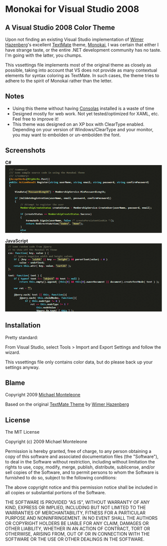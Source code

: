 Monokai for Visual Studio 2008
==============================

A Visual Studio 2008 Color Theme
--------------------------------

Upon not finding an existing Visual Studio implementation of [Wimer Hazenberg][2]'s excellent [TextMate][5] theme, [Monokai][1], I was certain that either I have strange taste, or the entire .NET development community has no taste.  I'm going with the latter, you chumps.

This vssettings file implements most of the original theme as closely as possible, taking into account that VS does not provide as many contextual elements for syntax coloring as TextMate.  In such cases, the theme tries to adhere to the spirit of Monokai rather than the letter.

Notes
-----
* Using this theme without having [Consolas][3] installed is a waste of time
* Designed mostly for web work.  Not yet tested/optimized for XAML, etc.  Feel free to improve it!
* This theme was designed on an XP box with ClearType enabled.  Depending on your version of 
Windows/ClearType and your monitor, you may want to embolden or un-embolden the font.

Screenshots
-----------

**C#**  
![JavaScript](screenshot1.png)

**JavaScript**  
![JavaScript](screenshot2.png)

Installation
------------

Pretty standard:

From Visual Studio, select  Tools > Import and Export Settings and follow the wizard.

This vssettings file only contains color data, but do please back up your settings anyway.  

Blame
-----

Copyright 2009 [Michael Monteleone][4]

Based on the original [TextMate Theme][1] by [Wimer Hazenberg][2]

License
-------

The MIT License

Copyright (c) 2009 Michael Monteleone

Permission is hereby granted, free of charge, to any person obtaining a copy
of this software and associated documentation files (the "Software"), to deal
in the Software without restriction, including without limitation the rights
to use, copy, modify, merge, publish, distribute, sublicense, and/or sell
copies of the Software, and to permit persons to whom the Software is
furnished to do so, subject to the following conditions:

The above copyright notice and this permission notice shall be included in
all copies or substantial portions of the Software.

THE SOFTWARE IS PROVIDED "AS IS", WITHOUT WARRANTY OF ANY KIND, EXPRESS OR
IMPLIED, INCLUDING BUT NOT LIMITED TO THE WARRANTIES OF MERCHANTABILITY,
FITNESS FOR A PARTICULAR PURPOSE AND NONINFRINGEMENT. IN NO EVENT SHALL THE
AUTHORS OR COPYRIGHT HOLDERS BE LIABLE FOR ANY CLAIM, DAMAGES OR OTHER
LIABILITY, WHETHER IN AN ACTION OF CONTRACT, TORT OR OTHERWISE, ARISING FROM,
OUT OF OR IN CONNECTION WITH THE SOFTWARE OR THE USE OR OTHER DEALINGS IN
THE SOFTWARE.

[1]: http://www.tmthemes.com/theme/Monokai/ "Monokai TextMate Theme"
[2]: http://monokai.nl/ "Wimer Hazenberg"
[3]: http://www.microsoft.com/DOWNLOADS/details.aspx?familyid=22E69AE4-7E40-4807-8A86-B3D36FAB68D3&displaylang=en "Consolas"
[4]: http://michaelmonteleone.net "Michael Monteleone"
[5]: http://macromates.com/ "TextMate"